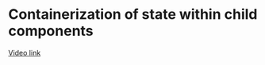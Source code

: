 # Containerization of state within child components

[Video link](https://www.egghead.io/lessons/egghead-containerization-of-state-within-child-components?pl=react-optimization-cookbook-d67d54ba)

